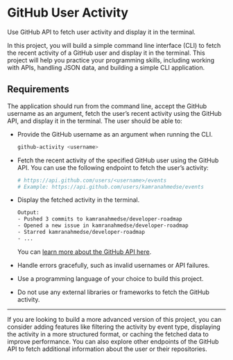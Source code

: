 # GitHub User Activity

Use GitHub API to fetch user activity and display it in the terminal.   

In this project, you will build a simple command line interface (CLI) to fetch the recent activity of a GitHub user and display it in the terminal. This project will help you practice your programming skills, including working with APIs, handling JSON data, and building a simple CLI application.  

## Requirements

The application should run from the command line, accept the GitHub username as an argument, fetch the user’s recent activity using the GitHub API, and display it in the terminal. The user should be able to:

- Provide the GitHub username as an argument when running the CLI.
    
    ```bash
    github-activity <username>
    ```

- Fetch the recent activity of the specified GitHub user using the GitHub  API. You can use the following endpoint to fetch the user’s activity:

  ```bash
  # https://api.github.com/users/<username>/events
  # Example: https://api.github.com/users/kamranahmedse/events
  ```

- Display the fetched activity in the terminal.

  ```bash
  Output:
  - Pushed 3 commits to kamranahmedse/developer-roadmap
  - Opened a new issue in kamranahmedse/developer-roadmap
  - Starred kamranahmedse/developer-roadmap
  - ...
  ```

  You can [learn more about the GitHub API here](https://docs.github.com/en/rest/activity/events?apiVersion=2022-11-28).

- Handle errors gracefully, such as invalid usernames or API failures.
- Use a programming language of your choice to build this project.
- Do not use any external libraries or frameworks to fetch the GitHub activity.

---

If you are looking to build a more advanced version of this project, you can consider adding features like filtering the activity by event type, displaying the activity in a more structured format, or caching the  fetched data to improve performance. You can also explore other  endpoints of the GitHub API to fetch additional information about the  user or their repositories.
